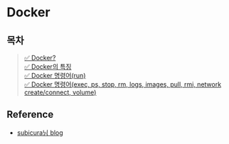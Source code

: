 # Docker
## 목차
> [✅ Docker?](./20210625.md)    
> [✅ Docker의 특징](./20210626.md)   
> [✅ Docker 명령어(run)](./20210627.md)   
> [✅ Docker 명령어(exec, ps, stop, rm, logs, images, pull, rmi, network create/connect, volume)](./20210703.md)   

## Reference
- [subicura님 blog](https://subicura.com/)